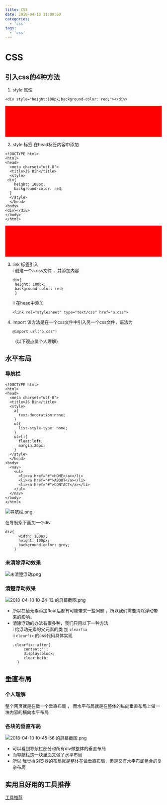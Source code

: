 ```yaml
---
title: CSS
date: 2018-04-10 11:00:00
categories:
  - 'css'
tags:
  - 'css'
---
```


# CSS

## 引入css的4种方法
1.  style 属性
```
<div style="height:100px;background-color: red;"></div>
```
<div style="height:100px;background-color: red;"></div>

2. style 标签
在head标签内容中添加
```
<!DOCTYPE html>
<html>
<head>
  <meta charset="utf-8">
  <title>JS Bin</title>
  <style>
 div{
    height: 100px;
    background-color: red;
  }
  </style>
  </head>
<body>
<div></div>
</body>
</html>
```
<div style="height:100px;background-color: red;"></div>

3. link 标签引入  
   i 创建一个a.css文件 ，并添加内容
    ```
    div{
     height: 100px;
     background-color: red;
     }
    ```
    ii 在head中添加 
    ```
    <link rel="stylesheet" type="text/css" href="a.css">
    ```
   
4. import 
	该方法是在一个css文件中引入另一个css文件，语法为
    ```
    @import url("b.css")
    ```
  

 	（以下观点属个人理解）

## 水平布局

### 导航栏
```
<!DOCTYPE html>
<html>
<head>
  <meta charset="utf-8">
  <title>JS Bin</title>
  <style>
    a{
      text-decoration:none;
    }
    ul{
      list-style-type: none;
    }
    ul>li{
      float:left;
      margin:20px;
    }
  </style>
  </head>
<body>
  <nav>
    <ul>
      <li><a href="#">HOME</a></li>
      <li><a href="#">ABOUT</a></li>
      <li><a href="#">CONTACT</a></li>
    </ul>
  </nav>
</body>
</html>
```

![导航栏.png](https://i.loli.net/2018/04/09/5acb3337aa951.png)

在导航条下面加一个div
```
div{
      width: 100px;
      height: 100px;
      background-color: grey;
    } 
```

### 未清除浮动效果
![未清楚浮动.png](https://i.loli.net/2018/04/10/5acc1bb8afc89.png)

### 清楚浮动效果
![2018-04-10 10-24-12 的屏幕截图.png](https://i.loli.net/2018/04/10/5acc207970cc2.png)

- 所以在给元素添加float后都有可能带来一些问题 ，所以我们需要清除浮动带来的影响。
- 清除浮动的办法有很多种，我们只用以下一种方法  
  i 给浮动元素的父元素的类  加  `clearfix`  
  ii `clearfix` 的css代码具体实现
  ```
  .clearfix::after{
       content:'';
       display:block;
       clear:both;
    }
  ```
  
## 垂直布局

### 个人理解 
 整个网页就是在做一个垂直布局 ， 而水平布局就是在整体的纵向垂直布局上做一块内容的横向水平布局

###  各块的垂直布局
![2018-04-10 10-45-56 的屏幕截图.png](https://i.loli.net/2018/04/10/5acc25c1a9055.png)

- 可以看到导航栏部分和所有div做整体的垂直布局
- 而导航栏这一块里面又做了水平布局
- 所以  我觉得浏览器的布局就是整体在做垂直布局，但是又有水平布局组合的复杂布局

## 实用且好用的工具推荐

[工具推荐](https://c.m.163.com/news/a/DDJFF6P905118DFD.html?spss=newsapp&fromhistory=1)